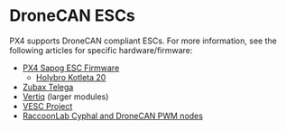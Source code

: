 # DroneCAN ESCs

PX4 supports DroneCAN compliant ESCs.
For more information, see the following articles for specific hardware/firmware:

- [PX4 Sapog ESC Firmware](sapog.md)
  - [Holybro Kotleta 20](holybro_kotleta.md)
- [Zubax Telega](zubax_telega.md)
- [Vertiq](../peripherals/vertiq.md) (larger modules)
- [VESC Project](../peripherals/vesc.md)
- [RaccoonLab Cyphal and DroneCAN PWM nodes](raccoonlab_nodes.md)

